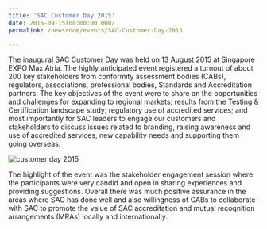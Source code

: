 ```yaml
---
title: 'SAC Customer Day 2015'
date: 2015-09-15T00:00:00.000Z
permalink: /newsroom/events/SAC-Customer-Day-2015

---
```



The inaugural SAC Customer Day was held on 13 August 2015 at Singapore EXPO Max Atria. The highly anticipated event registered a turnout of about 200 key stakeholders from conformity assessment bodies (CABs), regulators, associations, professional bodies, Standards and Accreditation partners. The key objectives of the event were to share on the opportunities and challenges for expanding to regional markets; results from the Testing & Certification landscape study; regulatory use of accredited services; and most importantly for SAC leaders to engage our customers and stakeholders to discuss issues related to branding, raising awareness and use  of accredited services, new capability needs and supporting them going overseas.

![customer day 2015](/images/press-release/photos/Customer-Day-2015.jpg)

The highlight of the event was the stakeholder engagement session where the participants were very candid and open in sharing experiences and providing suggestions. Overall there was much positive assurance in the areas where SAC has done well and also willingness of CABs to collaborate with SAC to promote the value of SAC accreditation and mutual recognition arrangements (MRAs) locally and internationally.
